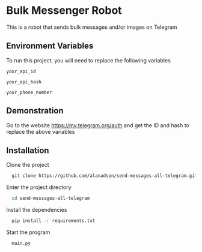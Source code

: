 # Bulk Messenger Robot

This is a robot that sends bulk messages and/or images on Telegram

## Environment Variables

To run this project, you will need to replace the following variables

`your_api_id`

`your_api_hash`

`your_phone_number`

## Demonstration

Go to the website https://my.telegram.org/auth and get the ID and hash to replace the above variables

## Installation

Clone the project

```bash
  git clone https://github.com/alanadson/send-messages-all-telegram.git
```

Enter the project directory

```bash
  cd send-messages-all-telegram
```

Install the dependencies

```bash
  pip install -r requirements.txt
```

Start the program 

```bash
  main.py
```
